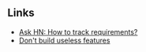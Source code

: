 ## Links
- [Ask HN: How to track requirements?](https://news.ycombinator.com/item?id=31083131)
- [Don't build useless features](https://staysaasy.com/product/2022/04/16/battlefield-product-management-dont-build-useless-features.html)